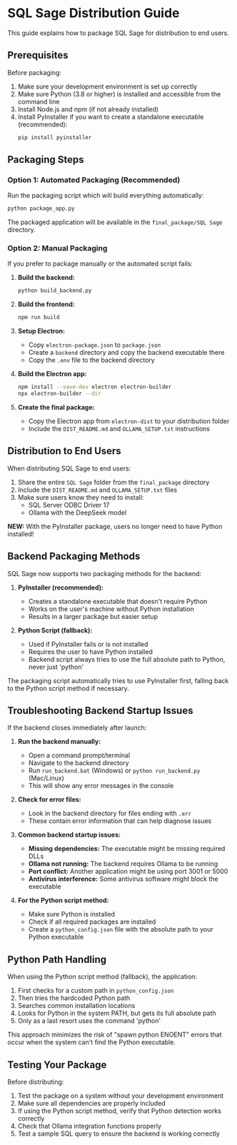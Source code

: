 
# SQL Sage Distribution Guide

This guide explains how to package SQL Sage for distribution to end users.

## Prerequisites

Before packaging:

1. Make sure your development environment is set up correctly
2. Make sure Python (3.8 or higher) is installed and accessible from the command line
3. Install Node.js and npm (if not already installed)
4. Install PyInstaller if you want to create a standalone executable (recommended):
   ```bash
   pip install pyinstaller
   ```

## Packaging Steps

### Option 1: Automated Packaging (Recommended)

Run the packaging script which will build everything automatically:

```bash
python package_app.py
```

The packaged application will be available in the `final_package/SQL Sage` directory.

### Option 2: Manual Packaging

If you prefer to package manually or the automated script fails:

1. **Build the backend:**
   ```bash
   python build_backend.py
   ```

2. **Build the frontend:**
   ```bash
   npm run build
   ```

3. **Setup Electron:**
   - Copy `electron-package.json` to `package.json`
   - Create a `backend` directory and copy the backend executable there
   - Copy the `.env` file to the backend directory

4. **Build the Electron app:**
   ```bash
   npm install --save-dev electron electron-builder
   npx electron-builder --dir
   ```

5. **Create the final package:**
   - Copy the Electron app from `electron-dist` to your distribution folder
   - Include the `DIST_README.md` and `OLLAMA_SETUP.txt` instructions

## Distribution to End Users

When distributing SQL Sage to end users:

1. Share the entire `SQL Sage` folder from the `final_package` directory
2. Include the `DIST_README.md` and `OLLAMA_SETUP.txt` files
3. Make sure users know they need to install:
   - SQL Server ODBC Driver 17
   - Ollama with the DeepSeek model

**NEW:** With the PyInstaller package, users no longer need to have Python installed!

## Backend Packaging Methods

SQL Sage now supports two packaging methods for the backend:

1. **PyInstaller (recommended):**
   - Creates a standalone executable that doesn't require Python
   - Works on the user's machine without Python installation
   - Results in a larger package but easier setup

2. **Python Script (fallback):**
   - Used if PyInstaller fails or is not installed
   - Requires the user to have Python installed
   - Backend script always tries to use the full absolute path to Python, never just 'python'

The packaging script automatically tries to use PyInstaller first, falling back to the Python script method if necessary.

## Troubleshooting Backend Startup Issues

If the backend closes immediately after launch:

1. **Run the backend manually:**
   - Open a command prompt/terminal
   - Navigate to the backend directory
   - Run `run_backend.bat` (Windows) or `python run_backend.py` (Mac/Linux)
   - This will show any error messages in the console

2. **Check for error files:**
   - Look in the backend directory for files ending with `.err`
   - These contain error information that can help diagnose issues

3. **Common backend startup issues:**
   - **Missing dependencies:** The executable might be missing required DLLs
   - **Ollama not running:** The backend requires Ollama to be running
   - **Port conflict:** Another application might be using port 3001 or 5000
   - **Antivirus interference:** Some antivirus software might block the executable

4. **For the Python script method:**
   - Make sure Python is installed
   - Check if all required packages are installed
   - Create a `python_config.json` file with the absolute path to your Python executable

## Python Path Handling

When using the Python script method (fallback), the application:

1. First checks for a custom path in `python_config.json`
2. Then tries the hardcoded Python path
3. Searches common installation locations
4. Looks for Python in the system PATH, but gets its full absolute path
5. Only as a last resort uses the command 'python'

This approach minimizes the risk of "spawn python ENOENT" errors that occur when the system can't find the Python executable.

## Testing Your Package

Before distributing:

1. Test the package on a system without your development environment
2. Make sure all dependencies are properly included
3. If using the Python script method, verify that Python detection works correctly
4. Check that Ollama integration functions properly
5. Test a sample SQL query to ensure the backend is working correctly
